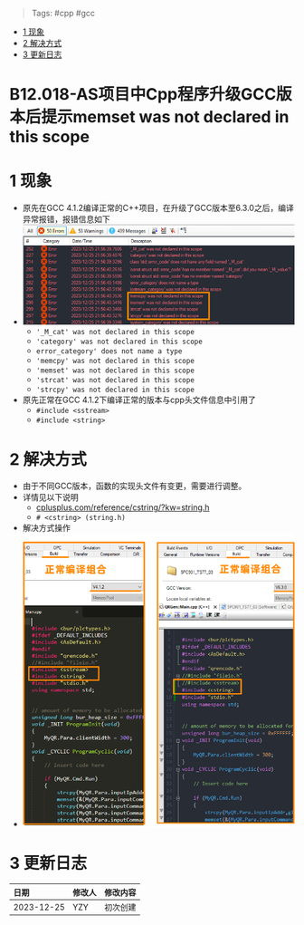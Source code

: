 > Tags: #cpp #gcc

- [1 现象](#1%20%E7%8E%B0%E8%B1%A1)
- [2 解决方式](#2%20%E8%A7%A3%E5%86%B3%E6%96%B9%E5%BC%8F)
- [3 更新日志](#3%20%E6%9B%B4%E6%96%B0%E6%97%A5%E5%BF%97)

# B12.018-AS项目中Cpp程序升级GCC版本后提示memset was not declared in this scope

# 1 现象

- 原先在GCC 4.1.2编译正常的C++项目，在升级了GCC版本至6.3.0之后，编译异常报错，报错信息如下
- ![](FILES/018AS项目中Cpp程序升级GCC版本后提示memset%20was%20not%20declared%20in%20this%20scope/image-20231225220406553.png)
    - `'_M_cat' was not declared in this scope`
    - `'category' was not declared in this scope`
    - `error_category' does not name a type`
    - `'memcpy' was not declared in this scope`
    - `'memset' was not declared in this scope`
    - `'strcat' was not declared in this scope`
    - `'strcpy' was not declared in this scope`
- 原先正常在GCC 4.1.2下编译正常的版本与cpp头文件信息中引用了
    - `#include <sstream>`
    - `#include <string>`

# 2 解决方式

- 由于不同GCC版本，函数的实现头文件有变更，需要进行调整。
- 详情见以下说明
    - [cplusplus.com/reference/cstring/?kw=string.h](https://cplusplus.com/reference/cstring/?kw=string.h)
    - `# <cstring> (string.h)`
- 解决方式操作
- ![](FILES/018AS项目中Cpp程序升级GCC版本后提示memset%20was%20not%20declared%20in%20this%20scope/image-20231225221212530.png)

# 3 更新日志

| 日期         | 修改人 | 修改内容 |
| :--------- | :-- | :--- |
| 2023-12-25 | YZY | 初次创建 |
